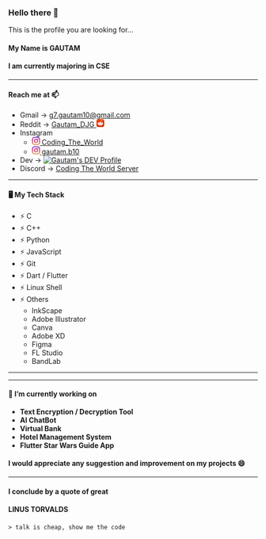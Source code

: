 ### Hello there 👋
This is the profile you are looking for...

#### My Name is **GAUTAM**

#### I am currently majoring in CSE

<hr>

#### Reach me at 📫
- Gmail -> g7.gautam10@gmail.com
- Reddit -> <a href="https://www.reddit.com/user/Gautam_DJG/"> Gautam_DJG <img src="https://github.com/gautam7-github/gautam7-github/blob/master/reddit.png"> </a>
- Instagram  
   - <a href="https://instagram.com/coding_the_world"> <img src="https://github.com/gautam7-github/gautam7-github/blob/master/instagram.png"> Coding_The_World </a> 
   - <a href="https://instagram.com/gautam.b10"> <img src="https://github.com/gautam7-github/gautam7-github/blob/master/instagram.png"> gautam.b10 </a>
- Dev -> <a href="https://dev.to/magnificio777"> <img src="https://d2fltix0v2e0sb.cloudfront.net/dev-badge.svg" alt="Gautam's DEV Profile" height="30" width="50"> </a>
- Discord -> <a href="https://discord.gg/tJEAaHU"> Coding The World Server </a>
<hr>

#### 🖥️ My Tech Stack

- ⚡ C
- ⚡ C++
- ⚡ Python
- ⚡ JavaScript
- ⚡ Git
- ⚡ Dart / Flutter
- ⚡ Linux Shell 
- ⚡ Others
   - InkScape
   - Adobe Illustrator
   - Canva
   - Adobe XD
   - Figma
   - FL Studio
   - BandLab
<hr>
<hr>

#### 🔭 I’m currently working on
- **Text Encryption / Decryption Tool**
- **AI ChatBot**
- **Virtual Bank**
- **Hotel Management System**
- **Flutter Star Wars Guide App**

#### I would appreciate any suggestion and improvement on my projects 😄

<hr>

#### I conclude by a quote of great 
#### LINUS TORVALDS
    > talk is cheap, show me the code
    

    
<!--
**gautam7-github/gautam7-github** is a ✨ _special_ ✨ repository because its `README.md` (this file) appears on your GitHub profile.
 
Here are some ideas to get you started:

- 🔭 I’m currently working on ...
- 🌱 I’m currently learning ...
- 👯 I’m looking to collaborate on ...
- 🤔 I’m looking for help with ...
- 💬 Ask me about ...
- 📫 How to reach me: ...
- 😄 Pronouns: ...
- ⚡ Fun fact: ...
-->
